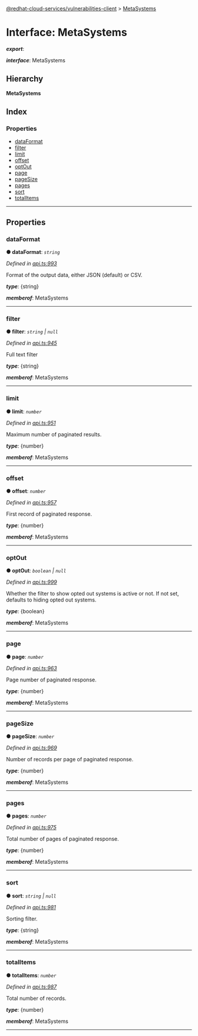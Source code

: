 [@redhat-cloud-services/vulnerabilities-client](../README.md) > [MetaSystems](../interfaces/metasystems.md)

# Interface: MetaSystems

*__export__*: 

*__interface__*: MetaSystems

## Hierarchy

**MetaSystems**

## Index

### Properties

* [dataFormat](metasystems.md#dataformat)
* [filter](metasystems.md#filter)
* [limit](metasystems.md#limit)
* [offset](metasystems.md#offset)
* [optOut](metasystems.md#optout)
* [page](metasystems.md#page)
* [pageSize](metasystems.md#pagesize)
* [pages](metasystems.md#pages)
* [sort](metasystems.md#sort)
* [totalItems](metasystems.md#totalitems)

---

## Properties

<a id="dataformat"></a>

###  dataFormat

**● dataFormat**: *`string`*

*Defined in [api.ts:993](https://github.com/RedHatInsights/javascript-clients/blob/master/packages/vulnerabilities/git-api/api.ts#L993)*

Format of the output data, either JSON (default) or CSV.

*__type__*: {string}

*__memberof__*: MetaSystems

___
<a id="filter"></a>

###  filter

**● filter**: *`string` \| `null`*

*Defined in [api.ts:945](https://github.com/RedHatInsights/javascript-clients/blob/master/packages/vulnerabilities/git-api/api.ts#L945)*

Full text filter

*__type__*: {string}

*__memberof__*: MetaSystems

___
<a id="limit"></a>

###  limit

**● limit**: *`number`*

*Defined in [api.ts:951](https://github.com/RedHatInsights/javascript-clients/blob/master/packages/vulnerabilities/git-api/api.ts#L951)*

Maximum number of paginated results.

*__type__*: {number}

*__memberof__*: MetaSystems

___
<a id="offset"></a>

###  offset

**● offset**: *`number`*

*Defined in [api.ts:957](https://github.com/RedHatInsights/javascript-clients/blob/master/packages/vulnerabilities/git-api/api.ts#L957)*

First record of paginated response.

*__type__*: {number}

*__memberof__*: MetaSystems

___
<a id="optout"></a>

###  optOut

**● optOut**: *`boolean` \| `null`*

*Defined in [api.ts:999](https://github.com/RedHatInsights/javascript-clients/blob/master/packages/vulnerabilities/git-api/api.ts#L999)*

Whether the filter to show opted out systems is active or not. If not set, defaults to hiding opted out systems.

*__type__*: {boolean}

*__memberof__*: MetaSystems

___
<a id="page"></a>

###  page

**● page**: *`number`*

*Defined in [api.ts:963](https://github.com/RedHatInsights/javascript-clients/blob/master/packages/vulnerabilities/git-api/api.ts#L963)*

Page number of paginated response.

*__type__*: {number}

*__memberof__*: MetaSystems

___
<a id="pagesize"></a>

###  pageSize

**● pageSize**: *`number`*

*Defined in [api.ts:969](https://github.com/RedHatInsights/javascript-clients/blob/master/packages/vulnerabilities/git-api/api.ts#L969)*

Number of records per page of paginated response.

*__type__*: {number}

*__memberof__*: MetaSystems

___
<a id="pages"></a>

###  pages

**● pages**: *`number`*

*Defined in [api.ts:975](https://github.com/RedHatInsights/javascript-clients/blob/master/packages/vulnerabilities/git-api/api.ts#L975)*

Total number of pages of paginated response.

*__type__*: {number}

*__memberof__*: MetaSystems

___
<a id="sort"></a>

###  sort

**● sort**: *`string` \| `null`*

*Defined in [api.ts:981](https://github.com/RedHatInsights/javascript-clients/blob/master/packages/vulnerabilities/git-api/api.ts#L981)*

Sorting filter.

*__type__*: {string}

*__memberof__*: MetaSystems

___
<a id="totalitems"></a>

###  totalItems

**● totalItems**: *`number`*

*Defined in [api.ts:987](https://github.com/RedHatInsights/javascript-clients/blob/master/packages/vulnerabilities/git-api/api.ts#L987)*

Total number of records.

*__type__*: {number}

*__memberof__*: MetaSystems

___

